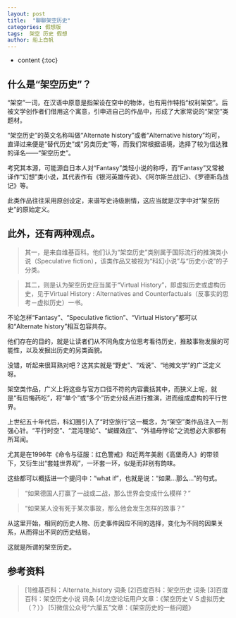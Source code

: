 ```yaml
---
layout: post
title:  "聊聊架空历史"
categories: 假想版
tags:  架空 历史 假想
author: 船上白帆
---
```


* content
{:toc}


## 什么是“架空历史”？

“架空”一词，在汉语中原意是指架设在空中的物体，也有用作特指“权利架空”。后被文学创作者们借用这个寓意，引申进自己的作品中，形成了大家常说的“架空”类题材。

“架空历史”的英文名称叫做“Alternate history”或者“Alternative history”均可，直译过来便是“替代历史”或“另类历史”等，而我们常根据语境，选择了较为信达雅的译名——“架空历史”。

考究其本源，可能源自日本人对“Fantasy”类轻小说的称呼，而“Fantasy”又常被译作“幻想”类小说，其代表作有《银河英雄传说》、《阿尔斯兰战记》、《罗德斯岛战记》等。

此类作品往往采用原创设定，来谱写史诗级剧情，这应当就是汉字中对“架空历史”的原始定义。


## 此外，还有两种观点。

> 其一，是来自维基百科。他们认为“架空历史”类别属于国际流行的推演类小说（Speculative fiction），该类作品又被视为“科幻小说”与“历史小说”的子分类。

> 其二，则是认为架空历史应当属于“Virtual History”，即虚拟历史或虚构历史，见于Virtual History : Alternatives and Counterfactuals（反事实的思考－虚拟历史）一书。

不论怎样“Fantasy”、“Speculative fiction”、“Virtual History”都可以和“Alternate history”相互包容共存。

他们存在的目的，就是让读者们从不同角度方位思考看待历史，推敲事物发展的可能性，以及发掘出历史的另类面貌。

没错，听起来很耳熟对吧？这其实就是“野史”、“戏说”、“地摊文学”的广泛定义呀。


架空类作品，广义上将这些与官方口径不符的内容囊括其中，而狭义上呢，就是“有后悔药吃”，将“单个”或“多个”历史分歧点进行推演，进而组成虚构的平行世界。

上世纪五十年代后，科幻圈引入了“时空旅行”这一概念，为“架空”类作品注入一剂强心针。“平行时空”、“混沌理论”、“蝴蝶效应”、“外祖母悖论”之流想必大家都有所耳闻。

尤其是在1996年《命令与征服：红色警戒》和近两年美剧《高堡奇人》的带领下，又衍生出“套娃世界观”，一环套一环，似是而非别有韵味。

这些都可以概括进一个提问中：“what if”，也就是说：“如果…那么…”的句式。

> “如果德国人打赢了一战或二战，那么世界会变成什么模样？”

> “如果某人没有死于某次事故，那么他会发生怎样的故事？”

从这里开始，相同的历史人物、历史事件因应不同的选择，变化为不同的因果关系，从而得出不同的历史结局，

这就是所谓的架空历史。


## 参考资料

> [1]维基百科：Alternate_history 词条
> [2]百度百科：架空历史 词条
> [3]百度百科：架空历史小说 词条
> [4]龙空论坛用户文章：《架空历史ＶＳ虚拟历史（？）》
> [5]微信公众号“六厘五”文章：《架空历史的一些问题》